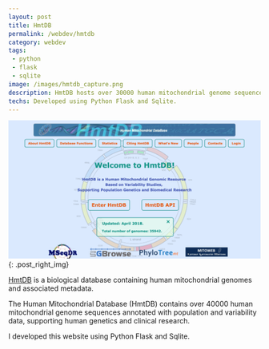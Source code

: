 ```yaml
---
layout: post
title: HmtDB
permalink: /webdev/hmtdb
category: webdev
tags: 
 - python
 - flask
 - sqlite
image: /images/hmtdb_capture.png
description: HmtDB hosts over 30000 human mitochondrial genome sequences annotated with population and variability data. 
techs: Developed using Python Flask and Sqlite. 
---
```

[![HmtDB](/images/hmtdb_capture.png)](https://www.hmtdb.uniba.it){: .post_right_img}

[HmtDB](https://www.hmtdb.uniba.it) is a biological database containing human mitochondrial genomes and associated metadata.  

The Human Mitochondrial Database (HmtDB) contains over 40000 human mitochondrial genome sequences annotated with population and variability data, supporting human genetics and clinical research.  

I developed this website using Python Flask and Sqlite.  
